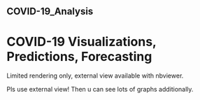 ## COVID-19_Analysis
# COVID-19 Visualizations, Predictions, Forecasting

Limited rendering only, external view available with nbviewer. 

Pls use external view! Then u can see lots of graphs additionally.

